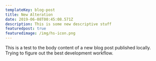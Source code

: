 ```yaml
---
templateKey: blog-post
title: New Alteration
date: 2019-06-08T00:45:08.571Z
description: This is some new descriptive stuff
featuredpost: true
featuredimage: /img/hs-icon.png
---
```

This is a test to the body content of a new blog post published locally. Trying to figure out the best development workflow.
